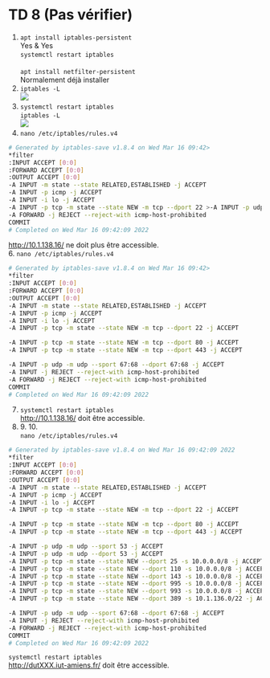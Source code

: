 # TD 8 (Pas vérifier)  
  
1. `apt install iptables-persistent`  
Yes & Yes  
`systemctl restart iptables`  
​  
`apt install netfilter-persistent`  
Normalement déjà installer  
2.  `iptables -L`  
![](https://cdn.discordapp.com/attachments/953586838940053584/953589661564022794/unknown.png)  
5. `systemctl restart iptables`  
`iptables -L`  
![](https://cdn.discordapp.com/attachments/953586838940053584/953591394876940298/unknown.png)  
4. `nano /etc/iptables/rules.v4`  
```bash
# Generated by iptables-save v1.8.4 on Wed Mar 16 09:42>
*filter
:INPUT ACCEPT [0:0]
:FORWARD ACCEPT [0:0]
:OUTPUT ACCEPT [0:0]
-A INPUT -m state --state RELATED,ESTABLISHED -j ACCEPT
-A INPUT -p icmp -j ACCEPT
-A INPUT -i lo -j ACCEPT
-A INPUT -p tcp -m state --state NEW -m tcp --dport 22 >-A INPUT -p udp -m udp --sport 67:68 --dport 67:68 -j A>-A INPUT -j REJECT --reject-with icmp-host-prohibited
-A FORWARD -j REJECT --reject-with icmp-host-prohibited
COMMIT
# Completed on Wed Mar 16 09:42:09 2022
```  
http://10.1.138.16/ ne doit plus être accessible.  
6. `nano /etc/iptables/rules.v4`  
```bash
# Generated by iptables-save v1.8.4 on Wed Mar 16 09:42>
*filter
:INPUT ACCEPT [0:0]
:FORWARD ACCEPT [0:0]
:OUTPUT ACCEPT [0:0]
-A INPUT -m state --state RELATED,ESTABLISHED -j ACCEPT
-A INPUT -p icmp -j ACCEPT
-A INPUT -i lo -j ACCEPT
-A INPUT -p tcp -m state --state NEW -m tcp --dport 22 -j ACCEPT

-A INPUT -p tcp -m state --state NEW -m tcp --dport 80 -j ACCEPT
-A INPUT -p tcp -m state --state NEW -m tcp --dport 443 -j ACCEPT

-A INPUT -p udp -m udp --sport 67:68 --dport 67:68 -j ACCEPT
-A INPUT -j REJECT --reject-with icmp-host-prohibited
-A FORWARD -j REJECT --reject-with icmp-host-prohibited
COMMIT
# Completed on Wed Mar 16 09:42:09 2022
```  
7. `systemctl restart iptables`  
http://10.1.138.16/ doit être accessible.  
8. 9.​ 10.​  
`nano /etc/iptables/rules.v4`  
```bash
# Generated by iptables-save v1.8.4 on Wed Mar 16 09:42:09 2022
*filter
:INPUT ACCEPT [0:0]
:FORWARD ACCEPT [0:0]
:OUTPUT ACCEPT [0:0]
-A INPUT -m state --state RELATED,ESTABLISHED -j ACCEPT
-A INPUT -p icmp -j ACCEPT
-A INPUT -i lo -j ACCEPT
-A INPUT -p tcp -m state --state NEW -m tcp --dport 22 -j ACCEPT

-A INPUT -p tcp -m state --state NEW -m tcp --dport 80 -j ACCEPT
-A INPUT -p tcp -m state --state NEW -m tcp --dport 443 -j ACCEPT

-A INPUT -p udp -m udp --sport 53 -j ACCEPT
-A INPUT -p udp -m udp --dport 53 -j ACCEPT
-A INPUT -p tcp -m state --state NEW --dport 25 -s 10.0.0.0/8 -j ACCEPT
-A INPUT -p tcp -m state --state NEW --dport 110 -s 10.0.0.0/8 -j ACCEPT
-A INPUT -p tcp -m state --state NEW --dport 143 -s 10.0.0.0/8 -j ACCEPT
-A INPUT -p tcp -m state --state NEW --dport 995 -s 10.0.0.0/8 -j ACCEPT
-A INPUT -p tcp -m state --state NEW --dport 993 -s 10.0.0.0/8 -j ACCEPT
-A INPUT -p tcp -m state --state NEW --dport 389 -s 10.1.136.0/22 -j ACCEPT

-A INPUT -p udp -m udp --sport 67:68 --dport 67:68 -j ACCEPT
-A INPUT -j REJECT --reject-with icmp-host-prohibited
-A FORWARD -j REJECT --reject-with icmp-host-prohibited
COMMIT
# Completed on Wed Mar 16 09:42:09 2022
```  
`systemctl restart iptables`  
http://dutXXX.iut-amiens.fr/ doit être accessible.  
